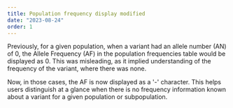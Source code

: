 ```yaml
---
title: Population frequency display modified
date: "2023-08-24"
order: 1
---
```


Previously, for a given population, when a variant had an allele number (AN) of 0, the Allele Frequency (AF) in the population frequencies table would be displayed as 0. This was misleading, as it implied understanding of the frequency of the variant, where there was none.

Now, in those cases, the AF is now displayed as a '-' character. This helps users distinguish at a glance when there is no frequency information known about a variant for a given population or subpopulation.

<!-- end_excerpt -->


